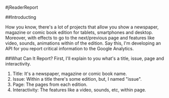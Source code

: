 #jReaderReport

##Introducting

How you know, there's a lot of projects that allow you show a newspaper, magazine or comic book edition for tablets, smartphones and desktop. Moreover, with effects to go to the next/previous page and features like video, sounds, animations within of the edition. Say this, I'm developing an API for you report critical information to the Google Analytics.

##What Can It Report?
First, I'll explain to you what's a title, issue, page and interactivity.

1. Title: It's a newspaper, magazine or comic book name. 
2. Issue: Within a title there's some edition, but, I named "issue".
3. Page: The pages from each edition.
4. Interactivity: The features like a video, sounds, etc, within page.


